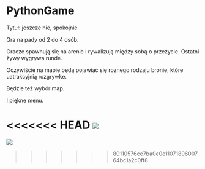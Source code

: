 # PythonGame
Tytuł: jeszcze nie, spokojnie

Gra na pady od 2 do 4 osób.

Gracze spawnują się na arenie i rywalizują między sobą o przeżycie.
Ostatni żywy wygrywa runde.

Oczywiście na mapie będą pojawiać się 
roznego rodzaju bronie, które uatrakcyjnią rozgrywke.

Będzie też wybór map.

I piękne menu.

<<<<<<< HEAD
<img src="https://i.imgur.com/SsXulpe.gif">
=======
<img src="https://i.imgur.com/SsXulpe.gif">

>>>>>>> 80110576ce7ba0e0e1107189600764bc1a2c0ff8
